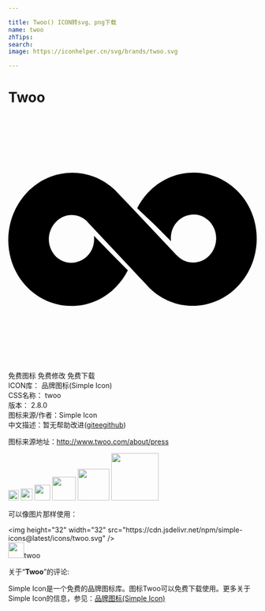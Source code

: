 ```yaml
---

title: Twoo() ICON转svg、png下载
name: twoo
zhTips: 
search: 
image: https://iconhelper.cn/svg/brands/twoo.svg

---
```


# Twoo  <small style="font-size: 60%;font-weight: 100"></small>

<div id="svg" class="svg-wrap">
<svg role="img" viewBox="0 0 24 24" xmlns="http://www.w3.org/2000/svg"><title>Twoo icon</title><path d="M10.116 16.877c.064-.054.129-.109.189-.168-1.209 1.176-2.756 1.756-4.291 1.735h-.023c-1.545-.025-3.08-.656-4.245-1.894-.733-.78-1.233-1.708-1.507-2.691v-.007c-.604-2.199-.065-4.674 1.605-6.406 2.346-2.434 6.072-2.492 8.459-.205l1.215 1.275.543.57 4.228 4.484h.018c.045.046.09.076.119.121.855.779 2.162.75 2.986-.105.869-.9.9-2.37.047-3.285-.092-.105-.197-.195-.303-.27l-.24-.166c-.824-.449-1.875-.3-2.58.42-.105.105-.195.226-.27.346-.301.465-.406 1.02-.346 1.561l-1.514-1.529-1.756-1.665c.286-.563.657-1.095 1.114-1.569.105-.105.211-.21.318-.307-.064.055-.129.111-.189.168 1.209-1.176 2.756-1.754 4.291-1.734h.023c1.545.025 3.08.656 4.246 1.895.732.779 1.232 1.707 1.506 2.693v.006c.605 2.197.066 4.676-1.605 6.405-2.346 2.434-6.072 2.494-8.459.205l-1.214-1.286-.543-.581-4.225-4.501-.004-.015c-.016 0-.016-.015-.016-.015-.045-.046-.09-.09-.121-.136-.854-.78-2.16-.765-2.984.105-.87.9-.9 2.37-.045 3.271.09.105.195.18.3.27l.24.15c.825.436 1.876.3 2.58-.436.105-.104.196-.225.271-.345.301-.465.404-1.034.345-1.575l1.515 1.561 1.758 1.771c-.285.564-.657 1.096-1.115 1.569-.104.105-.21.21-.318.306l-.003.004z"/></svg>
</div>
<detail full-name='twoo'></detail>

<div class="detail-page">
<p>
<span><span class="badge-success badge">免费图标</span> <span class="badge-success badge">免费修改</span>  <span class="badge-success badge">免费下载</span> </span>
<br/>
<span>
ICON库：
<span class="badge-secondary badge">品牌图标(Simple Icon)</span> 
</span>
<br/>
<span>
CSS名称：
<span class="badge-secondary badge">twoo</span> 
</span>

<br/>
<span>
版本：
<span class="badge-secondary badge">2.8.0</span> 
</span>
<br/>
<span>图标来源/作者：<span class="badge-light badge">Simple Icon</span></span> 
<br/>
<span class="zh-detail">中文描述：暂无<span class="help-link"><span>帮助改进</span>(<a href="https://gitee.com/liuwave/icon-helper/edit/master/json/brands/twoo.json" target="_blank" rel="noopener noreferrer">gitee</a><a href="https://github.com/liuwave/icon-helper/edit/master/json/brands/twoo.json" target="_blank" rel="noopener noreferrer">github</a></span>)</span><br/>
</p>
</div><div class="description description alert alert-light"><p>图标来源地址：<a href="http://www.twoo.com/about/press" target="_blank" rel="noopener noreferrer">http://www.twoo.com/about/press</a></p></div>
<div class="alert alert-dark">
<img height="21" width="21" src="https://cdn.jsdelivr.net/npm/simple-icons@latest/icons/twoo.svg" />
<img height="24" width="24" src="https://cdn.jsdelivr.net/npm/simple-icons@latest/icons/twoo.svg" />
<img height="32" width="32" src="https://cdn.jsdelivr.net/npm/simple-icons@latest/icons/twoo.svg" />
<img height="48" width="48" src="https://cdn.jsdelivr.net/npm/simple-icons@latest/icons/twoo.svg" />
<img height="64" width="64" src="https://cdn.jsdelivr.net/npm/simple-icons@latest/icons/twoo.svg" />
<img height="96" width="96" src="https://cdn.jsdelivr.net/npm/simple-icons@latest/icons/twoo.svg" />

</div>
<div>
  <p>可以像图片那样使用：    
  </p>
  <div class="alert alert-primary" style="font-size: 14px">
    &lt;img height="32" width="32" src="https://cdn.jsdelivr.net/npm/simple-icons@latest/icons/twoo.svg" /&gt;
    <copy-btn content='<img height="32" width="32" src="https://cdn.jsdelivr.net/npm/simple-icons@latest/icons/twoo.svg" />'></copy-btn>
  </div>
  <div class="alert alert-secondary">
    <img height="32" width="32" src="https://cdn.jsdelivr.net/npm/simple-icons@latest/icons/twoo.svg" />twoo
    <copy-btn content="twoo" btn-title="复制图标名称"></copy-btn>
  </div>
</div>
<div class="icon-detail__container">
<p>关于“<b>Twoo</b>”的评论:</p>
</div>
<Vssue title="关于“Twoo”的评论" />
<div><p>Simple Icon是一个免费的品牌图标库。图标Twoo可以免费下载使用。更多关于  Simple Icon的信息，参见：<a target="_blank" href="https://iconhelper.cn/brands.html">品牌图标(Simple Icon)</a>
</p></div>
